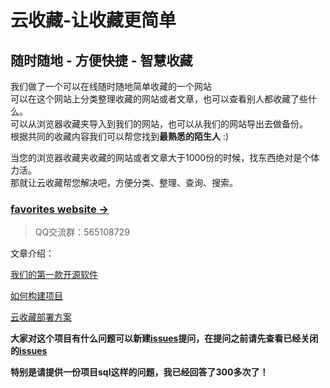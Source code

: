 # 云收藏-让收藏更简单

## 随时随地 - 方便快捷 - 智慧收藏

我们做了一个可以在线随时随地简单收藏的一个网站   
可以在这个网站上分类整理收藏的网站或者文章，也可以查看别人都收藏了些什么。   
可以从浏览器收藏夹导入到我们的网站，也可以从我们的网站导出去做备份。  
根据共同的收藏内容我们可以帮您找到**最熟悉的陌生人** :)  

当您的浏览器收藏夹收藏的网站或者文章大于1000份的时候，找东西绝对是个体力活。   
那就让云收藏帮您解决吧，方便分类、整理、查询、搜索。  

### [favorites website &rarr;](http://favorites.ren/)



> QQ交流群：565108729

文章介绍：

[我们的第一款开源软件](http://www.ityouknow.com/springboot/2016/09/26/springboot%E5%AE%9E%E6%88%98-%E6%88%91%E4%BB%AC%E7%9A%84%E7%AC%AC%E4%B8%80%E6%AC%BE%E5%BC%80%E6%BA%90%E8%BD%AF%E4%BB%B6.html)

[如何构建项目](https://github.com/cloudfavorites/favorites-web/wiki/%E5%A6%82%E4%BD%95%E6%9E%84%E5%BB%BA%E9%A1%B9%E7%9B%AE)

[云收藏部署方案](https://github.com/cloudfavorites/favorites-web/wiki/%E4%BA%91%E6%94%B6%E8%97%8F%E9%83%A8%E7%BD%B2%E6%96%B9%E6%A1%88)



**大家对这个项目有什么问题可以新建[issues](https://github.com/cloudfavorites/favorites-web/issues/new)提问，在提问之前请先查看已经关闭的[issues](https://github.com/cloudfavorites/favorites-web/issues?q=is%3Aissue+is%3Aclosed)**

**特别是请提供一份项目sql这样的问题，我已经回答了300多次了！**